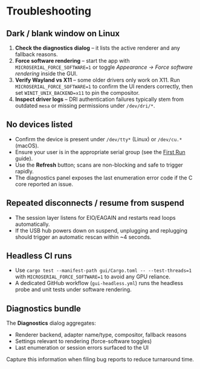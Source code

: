 # Troubleshooting

## Dark / blank window on Linux

1. **Check the diagnostics dialog** – it lists the active renderer and any fallback reasons.
2. **Force software rendering** – start the app with `MICROSERIAL_FORCE_SOFTWARE=1` or toggle *Appearance → Force software rendering* inside the GUI.
3. **Verify Wayland vs X11** – some older drivers only work on X11. Run `MICROSERIAL_FORCE_SOFTWARE=1` to confirm the UI renders correctly, then set `WINIT_UNIX_BACKEND=x11` to pin the compositor.
4. **Inspect driver logs** – DRI authentication failures typically stem from outdated `mesa` or missing permissions under `/dev/dri/*`.

## No devices listed

- Confirm the device is present under `/dev/tty*` (Linux) or `/dev/cu.*` (macOS).
- Ensure your user is in the appropriate serial group (see the [First Run](./first_run.md) guide).
- Use the **Refresh** button; scans are non-blocking and safe to trigger rapidly.
- The diagnostics panel exposes the last enumeration error code if the C core reported an issue.

## Repeated disconnects / resume from suspend

- The session layer listens for EIO/EAGAIN and restarts read loops automatically.
- If the USB hub powers down on suspend, unplugging and replugging should trigger an automatic rescan within ~4 seconds.

## Headless CI runs

- Use `cargo test --manifest-path gui/Cargo.toml -- --test-threads=1` with `MICROSERIAL_FORCE_SOFTWARE=1` to avoid any GPU reliance.
- A dedicated GitHub workflow (`gui-headless.yml`) runs the headless probe and unit tests under software rendering.

## Diagnostics bundle

The **Diagnostics** dialog aggregates:

- Renderer backend, adapter name/type, compositor, fallback reasons
- Settings relevant to rendering (force-software toggles)
- Last enumeration or session errors surfaced to the UI

Capture this information when filing bug reports to reduce turnaround time.
